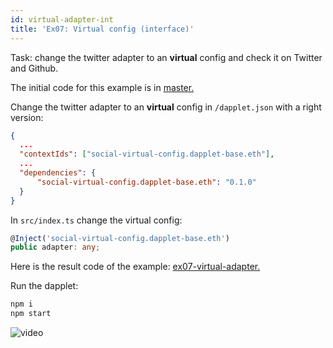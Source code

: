 ```yaml
---
id: virtual-adapter-int
title: 'Ex07: Virtual config (interface)'
---
```


Task: change the twitter adapter to an **virtual** config and check it on Twitter and Github.

The initial code for this example is in [master.](https://github.com/dapplets/dapplet-template/tree/master)

Change the twitter adapter to an **virtual** config in `/dapplet.json` with a right version:

```json
{
  ...
  "contextIds": ["social-virtual-config.dapplet-base.eth"],
  ...
  "dependencies": {
      "social-virtual-config.dapplet-base.eth": "0.1.0"
  }
}
```

In `src/index.ts` change the virtual config:

```ts
@Inject('social-virtual-config.dapplet-base.eth')
public adapter: any;
```

Here is the result code of the example: [ex07-virtual-adapter.](https://github.com/dapplets/dapplet-template/tree/ex07-virtual-adapter)

Run the dapplet:

```bash
npm i
npm start
```

![video](/video/ex_7.gif)
